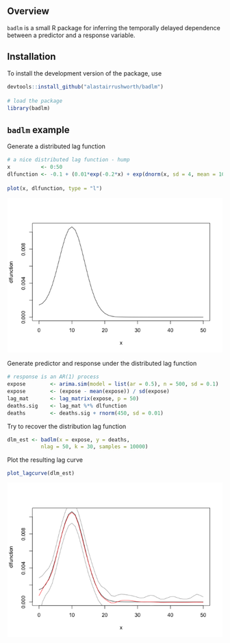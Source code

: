 
## Overview

`badlm` is a small R package for inferring the temporally delayed
dependence between a predictor and a response variable.

## Installation

To install the development version of the package, use

``` r
devtools::install_github("alastairrushworth/badlm")

# load the package
library(badlm)
```

## `badlm` example

Generate a distributed lag function

``` r
# a nice distributed lag function - hump
x          <- 0:50
dlfunction <- -0.1 + (0.01*exp(-0.2*x) + exp(dnorm(x, sd = 4, mean = 10))) / 10

plot(x, dlfunction, type = "l")
```

![](man/figures/README-unnamed-chunk-4-1.png)<!-- -->

Generate predictor and response under the distributed lag function

``` r
# response is an AR(1) process
expose        <- arima.sim(model = list(ar = 0.5), n = 500, sd = 0.1)
expose        <- (expose - mean(expose)) / sd(expose)
lag_mat       <- lag_matrix(expose, p = 50)
deaths.sig    <- lag_mat %*% dlfunction
deaths        <- deaths.sig + rnorm(450, sd = 0.01)
```

Try to recover the distribution lag function

``` r
dlm_est <- badlm(x = expose, y = deaths, 
           nlag = 50, k = 30, samples = 10000)
```

Plot the resulting lag curve

``` r
plot_lagcurve(dlm_est)
```

![](man/figures/README-unnamed-chunk-7-1.png)<!-- -->
